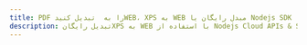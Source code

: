 ---title: PDF را به  تبدیل کنیدWEB، XPS به WEB مبدل رایگان یا Nodejs SDKdescription: تبدیل رایگانXPS به WEB با استفاده از Nodejs Cloud APIs & SDK همچنین اسناد PDF را در Cloud ایجاد، ویرایش و رندر کنید.---